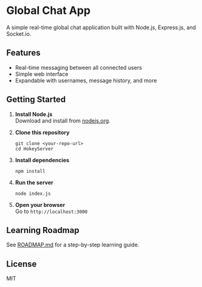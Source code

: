 # Global Chat App

A simple real-time global chat application built with Node.js, Express.js, and Socket.io.

## Features

- Real-time messaging between all connected users
- Simple web interface
- Expandable with usernames, message history, and more

## Getting Started

1. **Install Node.js**  
   Download and install from [nodejs.org](https://nodejs.org/).

2. **Clone this repository**  
   ```
   git clone <your-repo-url>
   cd HokeyServer
   ```

3. **Install dependencies**  
   ```
   npm install
   ```

4. **Run the server**  
   ```
   node index.js
   ```

5. **Open your browser**  
   Go to `http://localhost:3000`

## Learning Roadmap

See [ROADMAP.md](./ROADMAP.md) for a step-by-step learning guide.

## License

MIT
